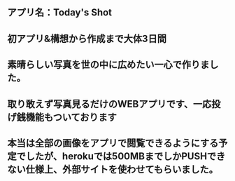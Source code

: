 ## アプリ名：Today's Shot
## 初アプリ&構想から作成まで大体3日間
## 素晴らしい写真を世の中に広めたい一心で作りました。
## 取り敢えず写真見るだけのWEBアプリです、一応投げ銭機能もついております
## 本当は全部の画像をアプリで閲覧できるようにする予定でしたが、herokuでは500MBまでしかPUSHできない仕様上、外部サイトを使わせてもらいました。




